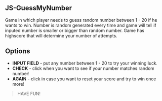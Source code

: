 ## JS-GuessMyNumber

Game in which player needs to guess random number between 1 - 20 if he wants to win. Number is random generated every time and game will tell if inputed number is smaller or bigger than random number. Game has highscore that will determine your number of attempts.

## Options

- **INPUT FIELD** - put any number between 1 - 20 to try your winning luck.
- **CHECK** - click when you want to see if your number matches random number!
- **AGAIN** - click in case you want to reset your score and try to win once more!

> HAVE FUN!
